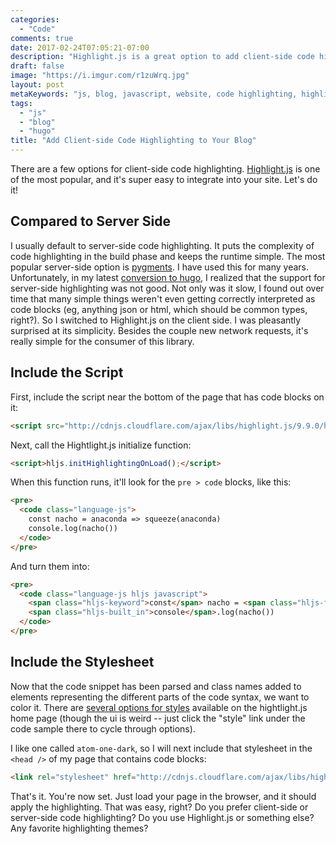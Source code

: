 ```yaml
---
categories:
  - "Code"
comments: true
date: 2017-02-24T07:05:21-07:00
description: "Highlight.js is a great option to add client-side code highlighting to your blog"
draft: false
image: "https://i.imgur.com/r1zuWrq.jpg"
layout: post
metaKeywords: "js, blog, javascript, website, code highlighting, highlight.js, prism, hugo"
tags:
  - "js"
  - "blog"
  - "hugo"
title: "Add Client-side Code Highlighting to Your Blog"
---
```


There are a few options for client-side code highlighting.  [Highlight.js](https://highlightjs.org/) is one of the most popular, and it's super easy to integrate into your site.  Let's do it!

<!--more-->

## Compared to Server Side

I usually default to server-side code highlighting.  It puts the complexity of code highlighting in the build phase and keeps the runtime simple.  The most popular server-side option is [pygments](http://pygments.org/).  I have used this for many years.  Unfortunately, in my latest [conversion to hugo](/post/conversion-from-octopress-to-hugo/), I realized that the support for server-side highlighting was not good.  Not only was it slow, I found out over time that many simple things weren't even getting correctly interpreted as code blocks (eg, anything json or html, which should be common types, right?).  So I switched to Highlight.js on the client side.  I was pleasantly surprised at its simplicity.  Besides the couple new network requests, it's really simple for the consumer of this library.

## Include the Script

First, include the script near the bottom of the page that has code blocks on it:

```html
<script src="http://cdnjs.cloudflare.com/ajax/libs/highlight.js/9.9.0/highlight.min.js"></script>
```

Next, call the Hightlight.js initialize function:

```html
<script>hljs.initHighlightingOnLoad();</script>
```

When this function runs, it'll look for the `pre > code` blocks, like this:

```html
<pre>
  <code class="language-js">
    const nacho = anaconda => squeeze(anaconda)
    console.log(nacho())
  </code>
</pre>
```

And turn them into:

```html
<pre>
  <code class="language-js hljs javascript">
    <span class="hljs-keyword">const</span> nacho = <span class="hljs-function"><span class="hljs-params">anaconda</span> =&gt;</span> squeeze(anaconda)
    <span class="hljs-built_in">console</span>.log(nacho())
  </code>
</pre>
```

## Include the Stylesheet

Now that the code snippet has been parsed and class names added to elements representing the different parts of the code syntax, we want to color it.  There are [several options for styles](https://highlightjs.org/) available on the hightlight.js home page (though the ui is weird -- just click the "style" link under the code sample there to cycle through options).

I like one called `atom-one-dark`, so I will next include that stylesheet in the `<head />` of my page that contains code blocks:

```html
<link rel="stylesheet" href="http://cdnjs.cloudflare.com/ajax/libs/highlight.js/9.9.0/styles/atom-one-dark.min.css" type="text/css" media="all" />
```

That's it.  You're now set.  Just load your page in the browser, and it should apply the highlighting.  That was easy, right?  Do you prefer client-side or server-side code highlighting?  Do you use Highlight.js or something else?  Any favorite highlighting themes?
